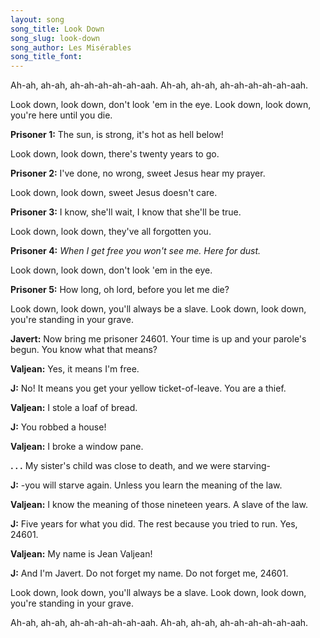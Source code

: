 ```yaml
---
layout: song
song_title: Look Down
song_slug: look-down
song_author: Les Misérables
song_title_font: 
---
```


<p class="chorus">
  Ah-ah, ah-ah, ah-ah-ah-ah-ah-aah.
  Ah-ah, ah-ah, ah-ah-ah-ah-ah-aah.
</p>

<p class="chorus">
  Look down, look down, don't look 'em in the eye.
  Look down, look down, you're here until you die.
</p>

**Prisoner 1:** The sun, is strong, it's hot as hell below!

<p class="chorus">Look down, look down, there's twenty years to go.</p>

**Prisoner 2:** I've done, no wrong, sweet Jesus hear my prayer.

<p class="chorus">Look down, look down, sweet Jesus doesn't care.</p>

**Prisoner 3:** I know, she'll wait, I know that she'll be true.

<p class="chorus">Look down, look down, they've all forgotten you.</p>

**Prisoner 4:** _When I get free you won't see me. Here for dust._

<p class="chorus">
  Look down, look down, don't look 'em in the eye.
</p>

**Prisoner 5:** How long, oh lord, before you let me die?

<p class="chorus">
  Look down, look down, you'll always be a slave.
  Look down, look down, you're standing in your grave.
</p>

**Javert:** Now bring me prisoner 24601. Your time is up and your parole's begun.
You know what that means?

**Valjean:** Yes, it means I'm free.

**J:** No! It means you get your yellow ticket-of-leave.
You are a thief.

**Valjean:** I stole a loaf of bread.

**J:** You robbed a house!

**Valjean:** I broke a window pane.

**. . .** My sister's child was close to death, and we were starving-

**J:** -you will starve again. Unless you learn the meaning of the law.

**Valjean:** I know the meaning of those nineteen years. A slave of the law.

**J:** Five years for what you did. The rest because you tried to run. Yes, 24601.

**Valjean:** My name is Jean Valjean!

**J:** And I'm Javert.
Do not forget my name.
Do not forget me, 24601.

<p class="chorus">
  Look down, look down, you'll always be a slave.
  Look down, look down, you're standing in your grave.
</p>

<p class="chorus">
  Ah-ah, ah-ah, ah-ah-ah-ah-ah-aah.
  Ah-ah, ah-ah, ah-ah-ah-ah-ah-aah.
</p>